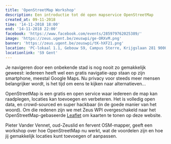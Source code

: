 ```yaml
---
title: 'OpenStreetMap Workshop'
description: Een introductie tot dé open mapservice OpenStreetMap
created_at: 09-11-2018
time: '14-11-2018 18:00'
end: '14-11-2018 22:00'
facebook: 'https://www.facebook.com/events/285979762025389/'
image: 'https://zeus.ugent.be/zeuswpi/ge-ORXvM.png'
banner: 'https://zeus.ugent.be/zeuswpi/tK-hXF21.png'
location: 'PC-lokaal 1.1, Gebouw S9, Campus Sterre, Krijgslaan 281 9000 Gent'
locationlink: 'S9 Gent'
---
```


Je navigeren door een onbekende stad is nog nooit zo gemakkelijk geweest: iedereen
heeft wel een gratis navigatie-app staan op zijn smartphone, meestal Google Maps.
Nu privacy voor steeds meer mensen belangrijker wordt, is het tijd om eens te kijken naar alternatieven...

OpenStreetMap is een gratis en open service waar iedereen de map kan raadplegen, locaties kan toevoegen en verbeteren.
Het is volledig open data, en crowd-sourced en super hackbaar (in de goede manier van het woord). Om die redenen zijn we met Zeus WPI overgeschakeld naar het OpenStreetMap-gebaseerde [Leaflet](https://leafletjs.com/) om kaarten te tonen op deze website.

Pieter Vander Vennet, oud-Zeuslid en fervent OSM-mapper, geeft een workshop over hoe OpenStreetMap nu werkt, wat de voordelen zijn en hoe jij gemakkelijk locaties kunt toevoegen of aanpassen.
